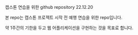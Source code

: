 캡스톤 연습을 위한 github repository 22.12.20

본 repo는 캡스톤 프로젝트 시작 전 예행 연습을 위한 repo입니다.

약 1주간의 기한을 두고 웹 어플리케이션을 구현하는 것을 목표료 합니다. 
